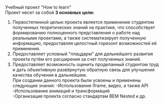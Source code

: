 Учебный проект "How to learn"  
Проект несет за собой **3 основных цели:**  
1. Первостепенной целью проекта является применение студентом полученных теоретических знаний на практике, что способствует формированию полноценного представления о работе над реальными проектами, а также систематизирует полученную информацию, предоставляя целостный горизонт возможностей её применения.  
2. Предоставляет условный "плацдарм" для дальнейшего развития проекта путём его расширения за счет полученных знаний.  
3. Предоставляет возможность оценить проделанный студентом труд и дать объективную развёрнутую обратную связь для улучшения качества обучения в дальнейшем.      
При создании данного проекта были усвоены и применены следующие знания:
 -Использование iframe, видео, а также API  
 -Использование анимаций и трансформаций  
 -Организация проекта согласно стандартам BEM Nested  и др.